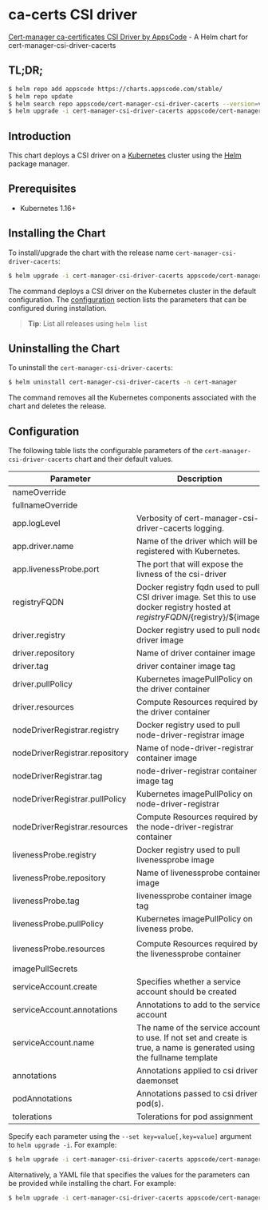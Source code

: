 # ca-certs CSI driver

[Cert-manager ca-certificates CSI Driver by AppsCode](https://github.com/kubeops/csi-driver-cacerts) - A Helm chart for cert-manager-csi-driver-cacerts

## TL;DR;

```bash
$ helm repo add appscode https://charts.appscode.com/stable/
$ helm repo update
$ helm search repo appscode/cert-manager-csi-driver-cacerts --version=v2021.10.29
$ helm upgrade -i cert-manager-csi-driver-cacerts appscode/cert-manager-csi-driver-cacerts -n cert-manager --create-namespace --version=v2021.10.29
```

## Introduction

This chart deploys a CSI driver on a [Kubernetes](http://kubernetes.io) cluster using the [Helm](https://helm.sh) package manager.

## Prerequisites

- Kubernetes 1.16+

## Installing the Chart

To install/upgrade the chart with the release name `cert-manager-csi-driver-cacerts`:

```bash
$ helm upgrade -i cert-manager-csi-driver-cacerts appscode/cert-manager-csi-driver-cacerts -n cert-manager --create-namespace --version=v2021.10.29
```

The command deploys a CSI driver on the Kubernetes cluster in the default configuration. The [configuration](#configuration) section lists the parameters that can be configured during installation.

> **Tip**: List all releases using `helm list`

## Uninstalling the Chart

To uninstall the `cert-manager-csi-driver-cacerts`:

```bash
$ helm uninstall cert-manager-csi-driver-cacerts -n cert-manager
```

The command removes all the Kubernetes components associated with the chart and deletes the release.

## Configuration

The following table lists the configurable parameters of the `cert-manager-csi-driver-cacerts` chart and their default values.

|           Parameter            |                                                            Description                                                             |                                             Default                                              |
|--------------------------------|------------------------------------------------------------------------------------------------------------------------------------|--------------------------------------------------------------------------------------------------|
| nameOverride                   |                                                                                                                                    | <code>""</code>                                                                                  |
| fullnameOverride               |                                                                                                                                    | <code>""</code>                                                                                  |
| app.logLevel                   | Verbosity of cert-manager-csi-driver-cacerts logging.                                                                              | <code>2 # 1-5</code>                                                                             |
| app.driver.name                | Name of the driver which will be registered with Kubernetes.                                                                       | <code>cacerts.csi.cert-manager.io</code>                                                         |
| app.livenessProbe.port         | The port that will expose the livness of the csi-driver                                                                            | <code>9809</code>                                                                                |
| registryFQDN                   | Docker registry fqdn used to pull CSI driver image. Set this to use docker registry hosted at ${registryFQDN}/${registry}/${image} | <code>""</code>                                                                                  |
| driver.registry                | Docker registry used to pull node driver image                                                                                     | <code>appscode</code>                                                                            |
| driver.repository              | Name of driver container image                                                                                                     | <code>csi-driver-cacerts</code>                                                                  |
| driver.tag                     | driver container image tag                                                                                                         | <code>v0.0.1</code>                                                                              |
| driver.pullPolicy              | Kubernetes imagePullPolicy on the driver container                                                                                 | <code>IfNotPresent</code>                                                                        |
| driver.resources               | Compute Resources required by the driver container                                                                                 | <code>{}</code>                                                                                  |
| nodeDriverRegistrar.registry   | Docker registry used to pull node-driver-registrar image                                                                           | <code>k8s.gcr.io/sig-storage</code>                                                              |
| nodeDriverRegistrar.repository | Name of node-driver-registrar container image                                                                                      | <code>csi-node-driver-registrar</code>                                                           |
| nodeDriverRegistrar.tag        | node-driver-registrar container image tag                                                                                          | <code>v2.3.0</code>                                                                              |
| nodeDriverRegistrar.pullPolicy | Kubernetes imagePullPolicy on node-driver-registrar                                                                                | <code>IfNotPresent</code>                                                                        |
| nodeDriverRegistrar.resources  | Compute Resources required by the node-driver-registrar container                                                                  | <code>{}</code>                                                                                  |
| livenessProbe.registry         | Docker registry used to pull livenessprobe image                                                                                   | <code>k8s.gcr.io/sig-storage</code>                                                              |
| livenessProbe.repository       | Name of livenessprobe container image                                                                                              | <code>livenessprobe</code>                                                                       |
| livenessProbe.tag              | livenessprobe container image tag                                                                                                  | <code>v2.4.0</code>                                                                              |
| livenessProbe.pullPolicy       | Kubernetes imagePullPolicy on liveness probe.                                                                                      | <code>IfNotPresent</code>                                                                        |
| livenessProbe.resources        | Compute Resources required by the livenessprobe container                                                                          | <code>{"limits":{"cpu":"100m","memory":"100Mi"},"requests":{"cpu":"10m","memory":"20Mi"}}</code> |
| imagePullSecrets               |                                                                                                                                    | <code>[]</code>                                                                                  |
| serviceAccount.create          | Specifies whether a service account should be created                                                                              | <code>true</code>                                                                                |
| serviceAccount.annotations     | Annotations to add to the service account                                                                                          | <code>{}</code>                                                                                  |
| serviceAccount.name            | The name of the service account to use. If not set and create is true, a name is generated using the fullname template             | <code>""</code>                                                                                  |
| annotations                    | Annotations applied to csi driver daemonset                                                                                        | <code>{}</code>                                                                                  |
| podAnnotations                 | Annotations passed to csi driver pod(s).                                                                                           | <code>{}</code>                                                                                  |
| tolerations                    | Tolerations for pod assignment                                                                                                     | <code>[]</code>                                                                                  |


Specify each parameter using the `--set key=value[,key=value]` argument to `helm upgrade -i`. For example:

```bash
$ helm upgrade -i cert-manager-csi-driver-cacerts appscode/cert-manager-csi-driver-cacerts -n cert-manager --create-namespace --version=v2021.10.29 --set app.logLevel=2 # 1-5
```

Alternatively, a YAML file that specifies the values for the parameters can be provided while
installing the chart. For example:

```bash
$ helm upgrade -i cert-manager-csi-driver-cacerts appscode/cert-manager-csi-driver-cacerts -n cert-manager --create-namespace --version=v2021.10.29 --values values.yaml
```
